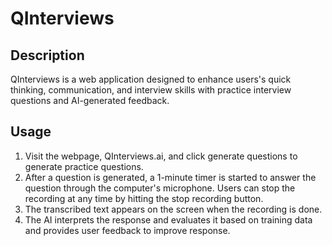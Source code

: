 # QInterviews

## Description

QInterviews is a web application designed to enhance users's quick thinking, communication, and interview skills with practice interview questions and AI-generated feedback.

## Usage

1. Visit the webpage, QInterviews.ai, and click generate questions to generate practice questions.
2. After a question is generated, a 1-minute timer is started to answer the question through the computer's microphone. Users can stop the recording at any time by hitting the stop recording button.
3. The transcribed text appears on the screen when the recording is done.
4. The AI interprets the response and evaluates it based on training data and provides user feedback to improve response.
